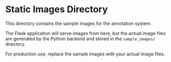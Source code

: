 # Static Images Directory

This directory contains the sample images for the annotation system.

The Flask application will serve images from here, but the actual image files are generated by the Python backend and stored in the `sample_images/` directory.

For production use, replace the sample images with your actual image files.

